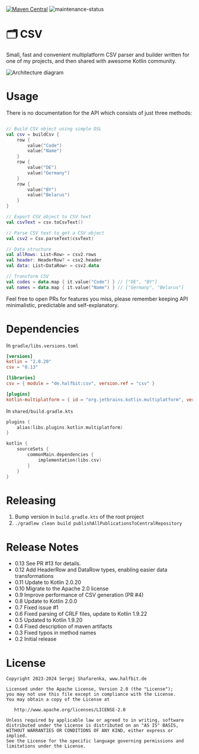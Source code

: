 [![Maven Central](http://img.shields.io/maven-central/v/de.halfbit/csv.svg)](https://central.sonatype.com/artifact/de.halfbit/csv)
![maintenance-status](https://img.shields.io/badge/maintenance-passively--maintained-yellowgreen.svg)

# 🗂 CSV ️

Small, fast and convenient multiplatform CSV parser and builder written for one of my projects, and then shared with awesome Kotlin community.

![Architecture diagram](https://www.plantuml.com/plantuml/svg/VP9FQnin4CNl-XJ3dZPGB-tLb2KaERGGMgXBBwM7YJHUY-ZF8it6CMs_U-LPRJQqnRvO-_IRDuyPNMV6n9DtAZ_QC6923oFgHnnenoT7a4WpXi6HEbX3G7xa4tZo3vJoB6McH95FOqMqJRhWIZlC6Mumqsr-WfyAoW-T-nAFUGltDlFxSkn5vbYGh_JCxTKMTfni6DJlnM6jFX0QIblu8F-bMbI3ZDNmhXp5T2bUqMfXWw7dp_lRw2OVse2UIiUFWTUAwb7v9tGJjLhmJqBNV7ARQ7IewTjVq1i8T1InuDLlRL0-waaoptQzKdNiqDnCrXbAkQaPPhXvECjb6EtTxlwg0SomAA-fyjcDc3B9E6VpcHRrF_G-HNzEabl9ypfKFrTMGeQqz8JkkudCP7vqlQne2sEAPjAKLUrqaLayBp5gtTucsU70cr-zZ6_PqSRH_aKKmSHZE0iIjzYjXSjB53NE83Hlk-vTixwIVov3yx90TKt1JDxz0G00)

# Usage

There is no documentation for the API which consists of just three methods:
```kotlin

// Build CSV object using simple DSL
val csv = buildCsv {
    row {
        value("Code")
        value("Name")
    }
    row {
        value("DE")
        value("Germany")
    }
    row {
        value("BY")
        value("Belarus")
    }
}

// Export CSV object to CSV text
val csvText = csv.toCsvText()

// Parse CSV text to get a CSV object
val csv2 = Csv.parseText(csvText)

// Data structure
val allRows: List<Row> = csv2.rows
val header: HeaderRow? = csv2.header
val data: List<DataRow> = csv2.data

// Transform CSV
val codes = data.map { it.value("Code") } // ["DE", "BY"]
val names = data.map { it.value("Name") } // ["Germany", "Belarus"]
```

Feel free to open PRs for features you miss, please remember keeping API minimalistic, predictable and self-explanatory.

# Dependencies

In `gradle/libs.versions.toml`
```toml
[versions]
kotlin = "2.0.20"
csv = "0.13"

[libraries]
csv = { module = "de.halfbit:csv", version.ref = "csv" }

[plugins]
kotlin-multiplatform = { id = "org.jetbrains.kotlin.multiplatform", version.ref = "kotlin" }
```

In `shared/build.gradle.kts`
```kotlin
plugins {
    alias(libs.plugins.kotlin.multiplatform)
}

kotlin {
    sourceSets {
        commonMain.dependencies {
            implementation(libs.csv)
        }
    }
}
```

# Releasing

1. Bump version in `build.gradle.kts` of the root project
2. `./gradlew clean build publishAllPublicationsToCentralRepository`

# Release Notes

- 0.13  See PR #13 for details.
- 0.12 Add HeaderRow and DataRow types, enabling easier data transformations
- 0.11 Update to Kotlin 2.0.20
- 0.10 Migrate to the Apache 2.0 license
- 0.9 Improve performance of CSV generation (PR #4)
- 0.8 Update to Kotlin 2.0.0
- 0.7 Fixed issue #1
- 0.6 Fixed parsing of CRLF files, update to Kotlin 1.9.22
- 0.5 Updated to Kotlin 1.9.20
- 0.4 Fixed description of maven artifacts 
- 0.3 Fixed typos in method names
- 0.2 Initial release

# License
```
Copyright 2023-2024 Sergej Shafarenka, www.halfbit.de

Licensed under the Apache License, Version 2.0 (the "License");
you may not use this file except in compliance with the License.
You may obtain a copy of the License at

   http://www.apache.org/licenses/LICENSE-2.0

Unless required by applicable law or agreed to in writing, software
distributed under the License is distributed on an "AS IS" BASIS,
WITHOUT WARRANTIES OR CONDITIONS OF ANY KIND, either express or implied.
See the License for the specific language governing permissions and
limitations under the License.
```
